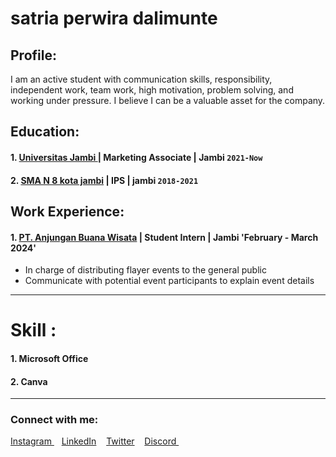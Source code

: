 # satria perwira dalimunte
## Profile:
I am an active student with communication skills, responsibility, independent work, team work, high motivation, problem solving, and working under pressure. I believe I can be a valuable asset for the company.

## Education:

#### 1. [Universitas Jambi ](https://www.unja.ac.id) | Marketing Associate | Jambi `2021-Now`

 #### 2. [SMA N 8 kota jambi](https://sman8kotajambi.sch.id) | IPS | jambi `2018-2021`

## Work Experience:
#### 1. [PT. Anjungan Buana Wisata](https://www.instagram.com/kampoengradja?igsh=OHh5bjhhc3lydmw3) | Student Intern | Jambi 'February - March 2024'
- In charge of distributing flayer events to the general public 
- Communicate with potential event participants to explain event details
---
# Skill : 

#### 1. Microsoft Office 
#### 2. Canva 
---
### Connect with me:

[ Instagram ](https://Instagram.com/stria0.1/)
&nbsp;&nbsp;
[LinkedIn](https://id.linkedin.com/in/satriaperwira71)
&nbsp;&nbsp;
[Twitter](https://twitter.com/2stria2)
&nbsp;&nbsp;
[ Discord ](https://discord.com/users/784018331752595477)
&nbsp;&nbsp;
